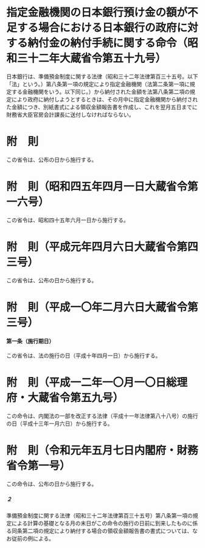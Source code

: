 # 指定金融機関の日本銀行預け金の額が不足する場合における日本銀行の政府に対する納付金の納付手続に関する命令（昭和三十二年大蔵省令第五十九号）
日本銀行は、準備預金制度に関する法律（昭和三十二年法律第百三十五号。以下「法」という。）第八条第一項の規定により指定金融機関（法第二条第一項に規定する金融機関をいう。以下同じ。）から納付された金額を法第八条第二項の規定により政府に納付しようとするときは、その月中に指定金融機関から納付された金額につき、別紙書式による領収金額報告書を作成し、これを翌月五日までに財務省大臣官房会計課長に送付しなければならない。
# 附　則
この省令は、公布の日から施行する。
# 附　則（昭和四五年四月一日大蔵省令第一六号）
この省令は、昭和四十五年六月一日から施行する。
# 附　則（平成元年四月六日大蔵省令第四三号）
この省令は、公布の日から施行する。
# 附　則（平成一〇年二月六日大蔵省令第三号）
#### 第一条（施行期日）
この省令は、法の施行の日（平成十年四月一日）から施行する。
# 附　則（平成一二年一〇月一〇日総理府・大蔵省令第五九号）
この命令は、内閣法の一部を改正する法律（平成十一年法律第八十八号）の施行の日（平成十三年一月六日）から施行する。
# 附　則（令和元年五月七日内閣府・財務省令第一号）
この命令は、公布の日から施行する。
##### ２
準備預金制度に関する法律（昭和三十二年法律第百三十五号）第八条第一項の規定による計算の基礎となる月の末日がこの命令の施行の日前に到来したものに係る同条第二項の規定により納付する場合の領収金額報告書の書式については、なお従前の例による。
